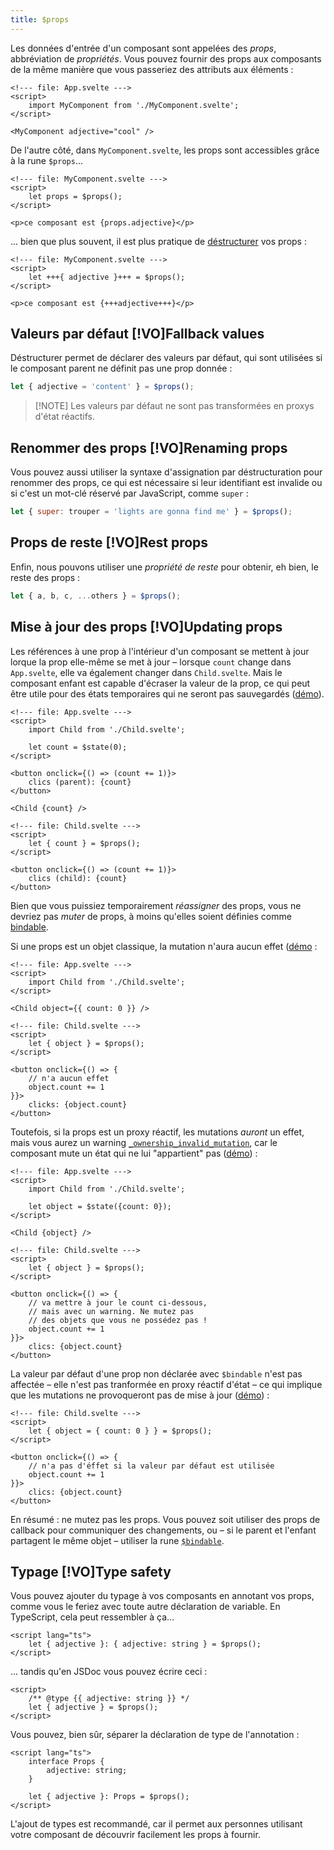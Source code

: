 ```yaml
---
title: $props
---
```


Les données d'entrée d'un composant sont appelées des _props_, abbréviation de _propriétés_. Vous
pouvez fournir des props aux composants de la même manière que vous passeriez des attributs aux
éléments :

```svelte
<!--- file: App.svelte --->
<script>
	import MyComponent from './MyComponent.svelte';
</script>

<MyComponent adjective="cool" />
```

De l'autre côté, dans `MyComponent.svelte`, les props sont accessibles grâce à la rune `$props`...

```svelte
<!--- file: MyComponent.svelte --->
<script>
	let props = $props();
</script>

<p>ce composant est {props.adjective}</p>
```

... bien que plus souvent, il est plus pratique de
[déstructurer](https://developer.mozilla.org/en-US/docs/Web/JavaScript/Reference/Operators/Destructuring_assignment)
vos props :

```svelte
<!--- file: MyComponent.svelte --->
<script>
	let +++{ adjective }+++ = $props();
</script>

<p>ce composant est {+++adjective+++}</p>
```

## Valeurs par défaut [!VO]Fallback values

Déstructurer permet de déclarer des valeurs par défaut, qui sont utilisées si le composant parent ne
définit pas une prop donnée :

```js
let { adjective = 'content' } = $props();
```

> [!NOTE] Les valeurs par défaut ne sont pas transformées en proxys d'état réactifs.

## Renommer des props [!VO]Renaming props

Vous pouvez aussi utiliser la syntaxe d'assignation par déstructuration pour renommer des props, ce
qui est nécessaire si leur identifiant est invalide ou si c'est un mot-clé réservé par JavaScript,
comme `super` :

```js
let { super: trouper = 'lights are gonna find me' } = $props();
```

## Props de reste [!VO]Rest props

Enfin, nous pouvons utiliser une _propriété de reste_ pour obtenir, eh bien, le reste des props :

```js
let { a, b, c, ...others } = $props();
```

## Mise à jour des props [!VO]Updating props

Les références à une prop à l'intérieur d'un composant se mettent à jour lorque la prop elle-même se
met à jour – lorsque `count` change dans `App.svelte`, elle va également changer dans
`Child.svelte`. Mais le composant enfant est capable d'écraser la valeur de la prop, ce qui peut
être utile pour des états temporaires qui ne seront pas sauvegardés
([démo](/playground/untitled#H4sIAAAAAAAAE6WQ0WrDMAxFf0WIQR0Wmu3VTQJln7HsIfVcZubIxlbGRvC_DzuBraN92qPula50tODZWB1RPi_IX16jLALWSOOUq6P3-_ihLWftNEZ9TVeOWBNHlNhGFYznfqCBzeRdYHh6M_YVzsFNsNs3pdpGd4eBcqPVDMrNxNDBXeSRtXioDgO1zU8ataeZ2RE4Utao924RFXQ9iHXwvoPHKpW1xY4g_Bg0cSVhKS0p560Za95612ZC02ONrD8ZJYdZp_rGQ37ff_mSP86Np2TWZaNNmdcH56P4P67K66_SXoK9pG-5dF5Z9QEAAA==)).

```svelte
<!--- file: App.svelte --->
<script>
	import Child from './Child.svelte';

	let count = $state(0);
</script>

<button onclick={() => (count += 1)}>
	clics (parent): {count}
</button>

<Child {count} />
```

```svelte
<!--- file: Child.svelte --->
<script>
	let { count } = $props();
</script>

<button onclick={() => (count += 1)}>
	clics (child): {count}
</button>
```

Bien que vous puissiez temporairement _réassigner_ des props, vous ne devriez pas _muter_ de props,
à moins qu'elles soient définies comme [bindable]($bindable).

Si une props est un objet classique, la mutation n'aura aucun effet
([démo](/playground/untitled#H4sIAAAAAAAAE3WQwU7DMBBEf2W1QmorQgJXk0RC3PkBwiExG9WQrC17U4Es_ztKUkQp9OjxzM7bjcjtSKjwyfKNp1aLORA4b13ADHszUED1HFE-3eyaBcy-Mw_O5eFAg8xa1wb6T9eWhVgCKiyD9sZJ3XAjZnTWCzzuzfAKvbcjbPJieR2jm_uGy-InweXqtd0baaliBG0nFgW3kBIUNWYo9CGoxE-UsgvIpw2_oc9-LmAPJBCPDJCggqvlVtvdH9puErEMlvVg9HsVtzuoaojzkKKAfRuALVDfk5ZZW0fmy05wXcFdwyktlUs-KIinljTXrRVnm7-kL9dYLVbUAQAA)
:

```svelte
<!--- file: App.svelte --->
<script>
	import Child from './Child.svelte';
</script>

<Child object={{ count: 0 }} />
```

```svelte
<!--- file: Child.svelte --->
<script>
	let { object } = $props();
</script>

<button onclick={() => {
	// n'a aucun effet
	object.count += 1
}}>
	clicks: {object.count}
</button>
```

Toutefois, si la props est un proxy réactif, les mutations _auront_ un effet, mais vous aurez un
warning
[`_ownership_invalid_mutation`](runtime-warnings#Client-warnings-ownership_invalid_mutation), car le
composant mute un état qui ne lui "appartient" pas
([démo](/playground/untitled#H4sIAAAAAAAAE3WR0U7DMAxFf8VESBuiauG1WycheOEbKA9p67FA6kSNszJV-XeUZhMw2GN8r-1znUmQ7FGU4pn2UqsOes-SlSGRia3S6ET5Mgk-2OiJBZGdOh6szd0eNcdaIx3-V28NMRI7UYq1awdleVNTzaq3ZmB43CndwXYwPSzyYn4dWxermqJRI4Np3rFlqODasWRcTtAaT1zCHYSbVU3r4nsyrdPMKTUFKDYiE4yfLEoePIbsQpqfy3_nOVMuJIqg0wk1RFg7GOuWfwEbz2wIDLVatR_VtLyBagNTHFIUMCqtoZXeIfAOU1JoUJsR2IC3nWTMjt7GM4yKdyBhlAMpesvhydCC0y_i0ZagHByMh26WzUhXUUxKnpbcVnBfUwhznJnNlac7JkuIURL-2VVfwxflyrWcSQIAAA==))
:

```svelte
<!--- file: App.svelte --->
<script>
	import Child from './Child.svelte';

	let object = $state({count: 0});
</script>

<Child {object} />
```

```svelte
<!--- file: Child.svelte --->
<script>
	let { object } = $props();
</script>

<button onclick={() => {
	// va mettre à jour le count ci-dessous,
	// mais avec un warning. Ne mutez pas
	// des objets que vous ne possédez pas !
	object.count += 1
}}>
	clics: {object.count}
</button>
```

La valeur par défaut d'une prop non déclarée avec `$bindable` n'est pas affectée – elle n'est pas
tranformée en proxy réactif d'état – ce qui implique que les mutations ne provoqueront pas de mise à
jour
([démo](/playground/untitled#H4sIAAAAAAAAE3WQwU7DMBBEf2VkIbUVoYFraCIh7vwA4eC4G9Wta1vxpgJZ_nfkBEQp9OjxzOzTRGHlkUQlXpy9G0gq1idCL43ppDrAD84HUYheGwqieo2CP3y2Z0EU3-En79fhRIaz1slA_-nKWSbLQVRiE9SgPTetbVkfvRsYzztttugHd8RiXU6vr-jisbWb8idhN7O3bEQhmN5ZVDyMlIorcOddv_Eufq4AGmJEuG5PilEjQrnRcoV7JCTUuJlGWq7-YHYjs7NwVhmtDnVcrlA3iLmzLLGTAdaB-j736h68Oxv-JM1I0AFjoG1OzPfX023c1nhobUoT39QeKsRzS8owM8DFTG_pE6dcVl70AQAA)) :

```svelte
<!--- file: Child.svelte --->
<script>
	let { object = { count: 0 } } = $props();
</script>

<button onclick={() => {
	// n'a pas d'éffet si la valeur par défaut est utilisée
	object.count += 1
}}>
	clics: {object.count}
</button>
```

En résumé : ne mutez pas les props. Vous pouvez soit utiliser des props de callback pour communiquer
des changements, ou – si le parent et l'enfant partagent le même objet – utiliser la rune
[`$bindable`]($bindable).

## Typage [!VO]Type safety

Vous pouvez ajouter du typage à vos composants en annotant vos props, comme vous le feriez avec
toute autre déclaration de variable. En TypeScript, cela peut ressembler à ça...

```svelte
<script lang="ts">
	let { adjective }: { adjective: string } = $props();
</script>
```

... tandis qu'en JSDoc vous pouvez écrire ceci :

```svelte
<script>
	/** @type {{ adjective: string }} */
	let { adjective } = $props();
</script>
```

Vous pouvez, bien sûr, séparer la déclaration de type de l'annotation :

```svelte
<script lang="ts">
	interface Props {
		adjective: string;
	}

	let { adjective }: Props = $props();
</script>
```

L'ajout de types est recommandé, car il permet aux personnes utilisant votre composant de découvrir
facilement les props à fournir.
